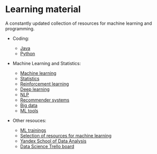 # Learning material

A constantly updated collection of resources for machine learning and programming.

* Coding:
  * [Java](/java.md)
  * [Python](/python.md)

* Machine Learning and Statistics:
  * [Machine learning](/machine-learning.md)
  * [Statistics](/statistics.md)
  * [Reinforcement learning](/reinforcement-learning.md)
  * [Deep learning](/deep-learning.md)
  * [NLP](/nlp.md)
  * [Recommender systems](/recommender-systems.md)
  * [Big data](/big-data.md)
  * [ML tools](/ml-tools.md)

* Other resouces:
  * [ML trainings](http://mltrainings.ru/)
  * [Selection of resources for machine learning](https://github.com/demidovakatya/vvedenie-mashinnoe-obuchenie)
  * [Yandex School of Data Analysis](https://github.com/yandexdataschool)
  * [Data Science Trello board](https://trello.com/b/rbpEfMld/data-science)

